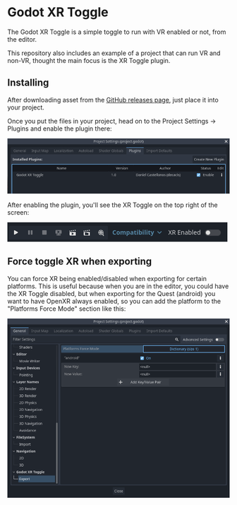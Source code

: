 # Godot XR Toggle

The Godot XR Toggle is a simple toggle to run with VR enabled or not, from the editor.

This repository also includes an example of a project that can run VR and non-VR, thought the main focus is the XR Toggle plugin.


## Installing

After downloading asset from the [GitHub releases page](https://github.com/decacis/godot_xr_toggle/releases), just place it into your project.

Once you put the files in your project, head on to the Project Settings -> Plugins and enable the plugin there:

![enable-plugin](./assets/screenshots/plugin_enable.png)

After enabling the plugin, you'll see the XR Toggle on the top right of the screen:

![toggle-location](./assets/screenshots/toggle_location.png)

## Force toggle XR when exporting

You can force XR being enabled/disabled when exporting for certain platforms. This is useful because when you are in the editor, you could have the XR Toggle disabled, but when exporting for the Quest (android) you want to have OpenXR always enabled, so you can add the platform to the "Platforms Force Mode" section like this:

![plugin-settings](./assets/screenshots/plugin_settings.png)
